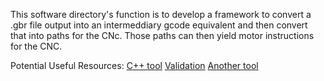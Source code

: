 This software directory's function is to develop a framework to convert a .gbr
file output into an intermeddiary gcode equivalent and then convert that into
paths for the CNc. Those paths can then yield motor instructions for the CNC.

Potential Useful Resources:
[C++ tool](https://github.com/pcb2gcode/pcb2gcode)
[Validation](https://carbide3d.com/apps/pcb/)
[Another tool](https://github.com/Nikolay-Kha/PCBConverter)
